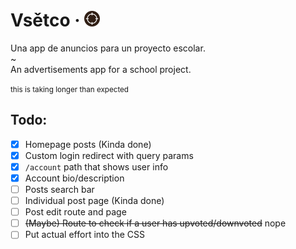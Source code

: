 # Vsětco &middot; <img src="https://github.com/ElCholoGamer/vsetco/raw/master/client/src/assets/img/logo.svg" height="25" />

Una app de anuncios para un proyecto escolar.<br/>
~<br/>
An advertisements app for a school project.

<small>this is taking longer than expected</small>

## Todo:

- [x] Homepage posts (Kinda done)
- [x] Custom login redirect with query params
- [x] `/account` path that shows user info
- [x] Account bio/description
- [ ] Posts search bar
- [ ] Individual post page (Kinda done)
- [ ] Post edit route and page
- [ ] ~~(Maybe) Route to check if a user has upvoted/downvoted~~ nope
- [ ] Put actual effort into the CSS
